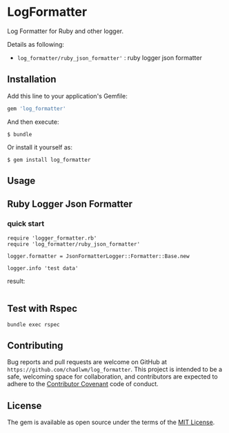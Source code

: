 # LogFormatter

Log Formatter for Ruby and other logger.

Details as following:

- `log_formatter/ruby_json_formatter'` : ruby logger json formatter

## Installation

Add this line to your application's Gemfile:

```ruby
gem 'log_formatter'
```

And then execute:

    $ bundle

Or install it yourself as:

    $ gem install log_formatter

## Usage

## Ruby Logger Json Formatter

### quick start

```
require 'logger_formatter.rb'
require 'log_formatter/ruby_json_formatter'

logger.formatter = JsonFormatterLogger::Formatter::Base.new

logger.info 'test data'
```

result:

```
```

## Test with Rspec

```
bundle exec rspec
```

## Contributing

Bug reports and pull requests are welcome on GitHub at `https://github.com/chadlwm/log_formatter`. This project is intended to be a safe, welcoming space for collaboration, and contributors are expected to adhere to the [Contributor Covenant](http://contributor-covenant.org) code of conduct.


## License

The gem is available as open source under the terms of the [MIT License](http://opensource.org/licenses/MIT).

